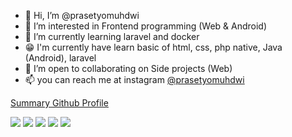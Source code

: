 - 👋 Hi, I’m @prasetyomuhdwi
- 👀 I’m interested in Frontend programming (Web & Android)
- 🌱 I’m currently learning laravel and docker
- 😁 I'm currently have learn basic of html, css, php native, Java (Android), laravel
- 💞️ I’m open to collaborating on Side projects (Web)
- 📫 you can reach me at instagram [@prasetyomuhdwi](https://www.instagram.com/prasetyomuhdwi/)

[Summary Github Profile](https://github.com/vn7n24fzkq/github-profile-summary-cards)

![](http://github-profile-summary-cards.vercel.app/api/cards/profile-details?username=prasetyomuhdwi&theme=default)
![](http://github-profile-summary-cards.vercel.app/api/cards/repos-per-language?username=prasetyomuhdwi&theme=default)
![](http://github-profile-summary-cards.vercel.app/api/cards/most-commit-language?username=prasetyomuhdwi&theme=default)
![](http://github-profile-summary-cards.vercel.app/api/cards/stats?username=prasetyomuhdwi&theme=default)
![](http://github-profile-summary-cards.vercel.app/api/cards/productive-time?username=prasetyomuhdwi&theme=default&utcOffset=7)

